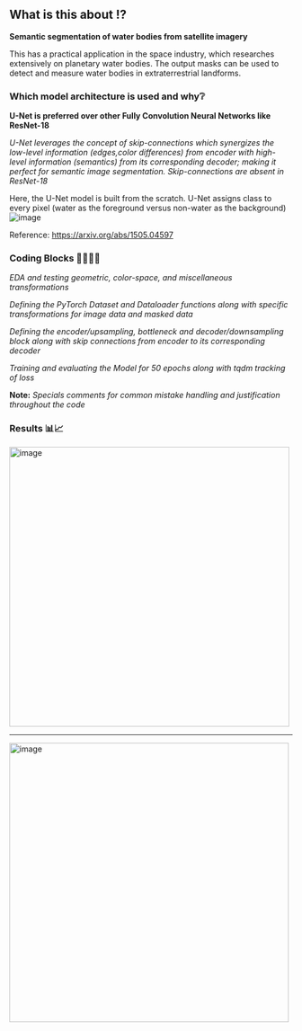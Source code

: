 ## What is this about ⁉️
**Semantic segmentation of water bodies from satellite imagery**

This has a practical application in the space industry, which researches extensively on planetary water bodies. The output masks can be used to detect and measure water bodies in extraterrestrial landforms.

### Which model architecture is used and why❔

**U-Net is preferred over other Fully Convolution Neural Networks like ResNet-18**

*U-Net leverages the concept of skip-connections which synergizes the low-level information (edges,color differences) from encoder with high-level information (semantics) from its corresponding decoder; making it perfect for semantic image segmentation. Skip-connections are absent in ResNet-18*

Here, the U-Net model is built from the scratch. U-Net assigns class to every pixel (water as the foreground versus non-water as the background)
![image](https://github.com/user-attachments/assets/c9336bb4-71f8-4df3-ae85-b6c5698b6d16)


Reference: https://arxiv.org/abs/1505.04597

### Coding Blocks 👩‍💻👩‍💻 

*EDA and testing geometric, color-space, and miscellaneous transformations*

*Defining the PyTorch Dataset and Dataloader functions along with specific transformations for image data and masked data*

*Defining the encoder/upsampling, bottleneck and decoder/downsampling block along with skip connections from encoder to its corresponding decoder*

*Training and evaluating the Model for 50 epochs along with tqdm tracking of loss*

**Note:** *Specials comments for common mistake handling and justification throughout the code*

### Results 📊📈

<img width="498" alt="image" src="https://github.com/user-attachments/assets/723e167b-9b75-44d6-b88c-1d5c615daa08">

___

<img width="497" alt="image" src="https://github.com/user-attachments/assets/0616c6d8-2bc9-4445-9e25-6bcd38cd2358">






